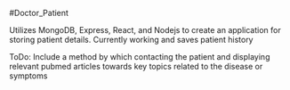 #Doctor_Patient

Utilizes MongoDB, Express, React, and Nodejs to create an application for storing patient details. 
Currently working and saves patient history

ToDo: Include a method by which contacting the patient and displaying relevant pubmed articles towards key topics related to the disease
or symptoms
